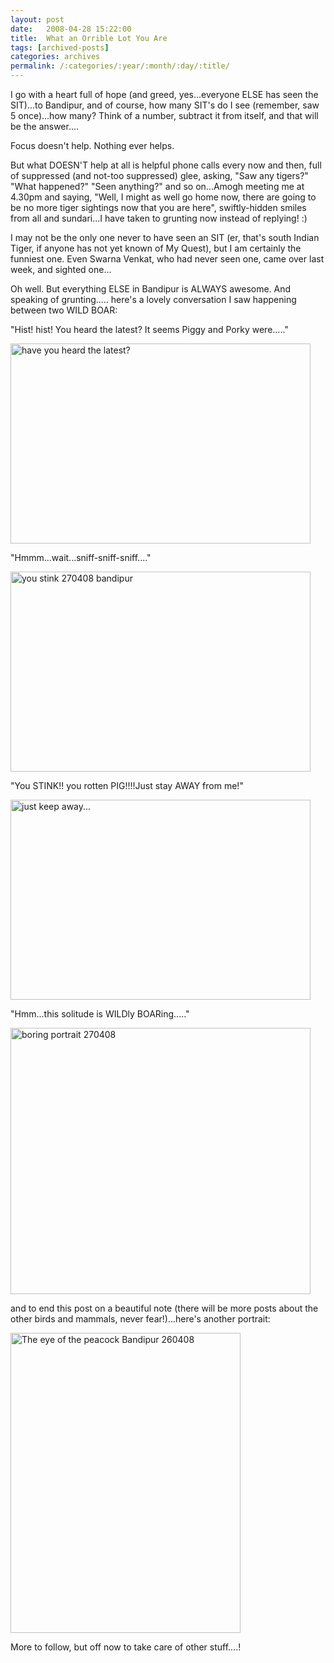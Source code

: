 ```yaml
---
layout: post
date:	2008-04-28 15:22:00
title:  What an Orrible Lot You Are
tags: [archived-posts]
categories: archives
permalink: /:categories/:year/:month/:day/:title/
---
```

I go with a heart full of hope (and greed, yes...everyone ELSE has seen the SIT)...to Bandipur, and of course, how many SIT's do I see (remember, <LJ user="chirdeepshetty"> saw 5 once)...how many? Think of a number, subtract it from itself, and that will be the answer....

Focus doesn't help. Nothing ever helps.

But what DOESN'T help at all is helpful phone calls every now and then, full of suppressed (and not-too suppressed) glee, asking, "Saw any tigers?" "What happened?" "Seen anything?" and so on...Amogh meeting me at 4.30pm and saying, "Well, I might as well go home now, there are going to be no more tiger sightings now that you are here", swiftly-hidden smiles from all and sundari...I have taken to grunting now instead of replying! :)

I may not be the only one never to have seen an SIT (er, that's south Indian Tiger, if anyone has not yet known of My Quest), but I am certainly the funniest one. Even Swarna Venkat, who had never seen one, came over last week, and sighted one...

Oh well. But everything ELSE in Bandipur is ALWAYS awesome. And speaking of grunting..... here's a lovely conversation I saw happening between two WILD BOAR:


"Hist! hist!  You heard the latest? It seems Piggy and Porky were....."



<a href="http://www.flickr.com/photos/25426237@N03/2447591001/" title="have you heard the latest? by mrepctres, on Flickr"><img src="http://farm4.static.flickr.com/3215/2447591001_5387d988a8_o.jpg" width="480" height="320" alt="have you heard the latest?" /></a>


"Hmmm...wait...sniff-sniff-sniff...."



<a href="http://www.flickr.com/photos/25426237@N03/2447589353/" title="you stink 270408 bandipur by mrepctres, on Flickr"><img src="http://farm3.static.flickr.com/2388/2447589353_c8cbc26b7a_o.jpg" width="480" height="320" alt="you stink 270408 bandipur" /></a>


"You STINK!! you rotten PIG!!!!Just stay AWAY from me!"


<a href="http://www.flickr.com/photos/25426237@N03/2447587763/" title="just keep away... by mrepctres, on Flickr"><img src="http://farm3.static.flickr.com/2030/2447587763_2700b3d213_o.jpg" width="480" height="320" alt="just keep away..." /></a>


"Hmm...this solitude is WILDly BOARing....."


<a href="http://www.flickr.com/photos/25426237@N03/2448416484/" title="boring portrait 270408 by mrepctres, on Flickr"><img src="http://farm4.static.flickr.com/3204/2448416484_d5ba9dafbe_o.jpg" width="480" height="426" alt="boring portrait 270408" /></a>


and to end this post  on a beautiful note (there will be more posts about the other birds and mammals, never fear!)...here's another portrait:



<a href="http://www.flickr.com/photos/25426237@N03/2448691466/" title="The eye of the peacock Bandipur 260408 by mrepctres, on Flickr"><img src="http://farm3.static.flickr.com/2386/2448691466_6bb5d89433_o.jpg" width="368" height="480" alt="The eye of the peacock Bandipur 260408" /></a>


More to follow, but off now to take care of other stuff....!
